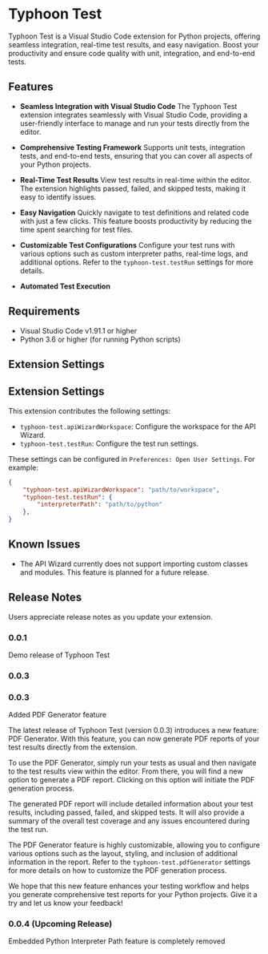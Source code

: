 # Typhoon Test

Typhoon Test is a Visual Studio Code extension for Python projects, offering seamless integration, real-time test results, and easy navigation. Boost your productivity and ensure code quality with unit, integration, and end-to-end tests.

## Features

* **Seamless Integration with Visual Studio Code**
The Typhoon Test extension integrates seamlessly with Visual Studio Code, providing a user-friendly interface to manage and run your tests directly from the editor.

* **Comprehensive Testing Framework**
Supports unit tests, integration tests, and end-to-end tests, ensuring that you can cover all aspects of your Python projects.

* **Real-Time Test Results**
View test results in real-time within the editor. The extension highlights passed, failed, and skipped tests, making it easy to identify issues.

* **Easy Navigation**
Quickly navigate to test definitions and related code with just a few clicks. This feature boosts productivity by reducing the time spent searching for test files.

* **Customizable Test Configurations**
Configure your test runs with various options such as custom interpreter paths, real-time logs, and additional options. Refer to the `typhoon-test.testRun` settings for more details.

* **Automated Test Execution**

## Requirements

- Visual Studio Code v1.91.1 or higher
- Python 3.6 or higher (for running Python scripts)

## Extension Settings

## Extension Settings

This extension contributes the following settings:

* `typhoon-test.apiWizardWorkspace`: Configure the workspace for the API Wizard.
* `typhoon-test.testRun`: Configure the test run settings.

These settings can be configured in `Preferences: Open User Settings`. For example:

```json
{
    "typhoon-test.apiWizardWorkspace": "path/to/workspace",
    "typhoon-test.testRun": {
        "interpreterPath": "path/to/python"
    },
}
```

## Known Issues

* The API Wizard currently does not support importing custom classes and modules. This feature is planned for a future release.

## Release Notes

Users appreciate release notes as you update your extension.

### 0.0.1

Demo release of Typhoon Test

### 0.0.3

### 0.0.3

Added PDF Generator feature

The latest release of Typhoon Test (version 0.0.3) introduces a new feature: PDF Generator. With this feature, you can now generate PDF reports of your test results directly from the extension.

To use the PDF Generator, simply run your tests as usual and then navigate to the test results view within the editor. From there, you will find a new option to generate a PDF report. Clicking on this option will initiate the PDF generation process.

The generated PDF report will include detailed information about your test results, including passed, failed, and skipped tests. It will also provide a summary of the overall test coverage and any issues encountered during the test run.

The PDF Generator feature is highly customizable, allowing you to configure various options such as the layout, styling, and inclusion of additional information in the report. Refer to the `typhoon-test.pdfGenerator` settings for more details on how to customize the PDF generation process.

We hope that this new feature enhances your testing workflow and helps you generate comprehensive test reports for your Python projects. Give it a try and let us know your feedback!

### 0.0.4 (Upcoming Release)

Embedded Python Interpreter Path feature is completely removed
